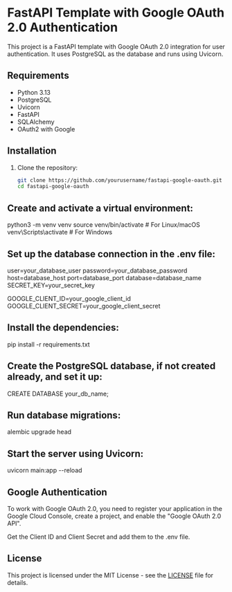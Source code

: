# FastAPI Template with Google OAuth 2.0 Authentication
This project is a FastAPI template with Google OAuth 2.0 integration for user authentication. It uses PostgreSQL as the database and runs using Uvicorn.

## Requirements
- Python 3.13
- PostgreSQL
- Uvicorn
- FastAPI
- SQLAlchemy
- OAuth2 with Google

## Installation
1. Clone the repository:
   ```bash
   git clone https://github.com/yourusername/fastapi-google-oauth.git
   cd fastapi-google-oauth

## Create and activate a virtual environment:
python3 -m venv venv
source venv/bin/activate  # For Linux/macOS
venv\Scripts\activate  # For Windows

## Set up the database connection in the .env file:
user=your_database_user
password=your_database_password
host=database_host
port=database_port
database=database_name
SECRET_KEY=your_secret_key

GOOGLE_CLIENT_ID=your_google_client_id
GOOGLE_CLIENT_SECRET=your_google_client_secret

## Install the dependencies:
pip install -r requirements.txt

## Create the PostgreSQL database, if not created already, and set it up:
CREATE DATABASE your_db_name;

## Run database migrations:
alembic upgrade head

## Start the server using Uvicorn:
uvicorn main:app --reload

## Google Authentication
To work with Google OAuth 2.0, you need to register your application in the Google Cloud Console, create a project, and enable the "Google OAuth 2.0 API".

Get the Client ID and Client Secret and add them to the .env file.

## License
This project is licensed under the MIT License - see the [LICENSE](LICENSE) file for details.


